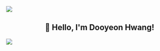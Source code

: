 <img src="https://capsule-render.vercel.app/api?type=waving&color=BDBDC8&height=150&section=header" />

<h2 align="center">👋 Hello, I'm Dooyeon Hwang!</h2>

<img src="https://capsule-render.vercel.app/api?type=waving&color=BDBDC8&height=150&section=footer" />



